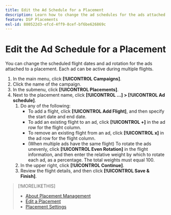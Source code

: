 ```yaml
---
title: Edit the Ad Schedule for a Placement
description: Learn how to change the ad schedules for the ads attached to a placement.
feature: DSP Placements
exl-id: 880522d3-efcd-4ff9-8cef-bf6be626869c
---
```

# Edit the Ad Schedule for a Placement

<!-- Some placements don't have this option. Clarify which placement types aren't eligible -- just simple ad serving placements (PG ones seem okay)? And anything else? -->

You can change the scheduled flight dates and ad rotation for the ads attached to a placement. Each ad can be active during multiple flights.

1. In the main menu, click **[!UICONTROL Campaigns]**.
1. Click the name of the campaign.
1. In the submenu, click **[!UICONTROL Placements]**.
1. Next to the placement name, click  **[!UICONTROL ...] > [!UICONTROL Ad schedule]**.
    1. Do any of the following:
        * To add a flight, click **[!UICONTROL Add Flight]**, and then specify the start date and end date.
        * To add an existing flight to an ad, click **[!UICONTROL +]** in the ad row for the flight column.
        * To remove an existing flight from an ad, click **[!UICONTROL x]** in the ad row for the flight column.
        * (When multiple ads have the same flight) To rotate the ads unevenly, click **[!UICONTROL Even Rotation]** in the flight information, and then enter the relative weight by which to rotate each ad, as a percentage.
            The total weights must equal 100.
    1. In the upper right, click **[!UICONTROL Continue]**.
    1. Review the flight details, and then click **[!UICONTROL Save & Finish]**.

>[!MORELIKETHIS]
>
>* [About Placement Management](placement-about.md)
>* [Edit a Placement](placement-edit.md)
>* [Placement Settings](placement-settings.md)
